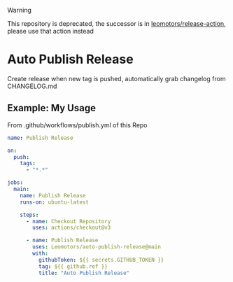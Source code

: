 > [!WARNING]
> This repository is deprecated, the successor is in [leomotors/release-action](https://github.com/leomotors/release-action), please use that action instead

# Auto Publish Release

Create release when new tag is pushed, automatically grab changelog from CHANGELOG.md

## Example: My Usage

From .github/workflows/publish.yml of this Repo

```yml
name: Publish Release

on:
  push:
    tags:
      - "*.*"

jobs:
  main:
    name: Publish Release
    runs-on: ubuntu-latest

    steps:
      - name: Checkout Repository
        uses: actions/checkout@v3

      - name: Publish Release
        uses: Leomotors/auto-publish-release@main
        with:
          githubToken: ${{ secrets.GITHUB_TOKEN }}
          tag: ${{ github.ref }}
          title: "Auto Publish Release"
```
